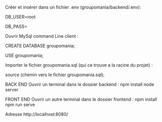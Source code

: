 
Créer et insérer dans un fichier .env (groupomania/backend/.env):

DB_USER=root

DB_PASS=

Ouvrir MySql command Line client :

CREATE DATABASE groupomania;

USE groupomania;

Importer le fichier groupomania.sql (qui ce trouve a la racine du projet) :

source (chemin vers le fichier groupomania.sql);


BACK END
Ouvrir un terminal dans le dossier backend :
npm install
node server


FRONT END
Ouvrir un autre terminal dans le dossier frontend :
npm install
npm run serve


Adresse http://localhost:8080/

